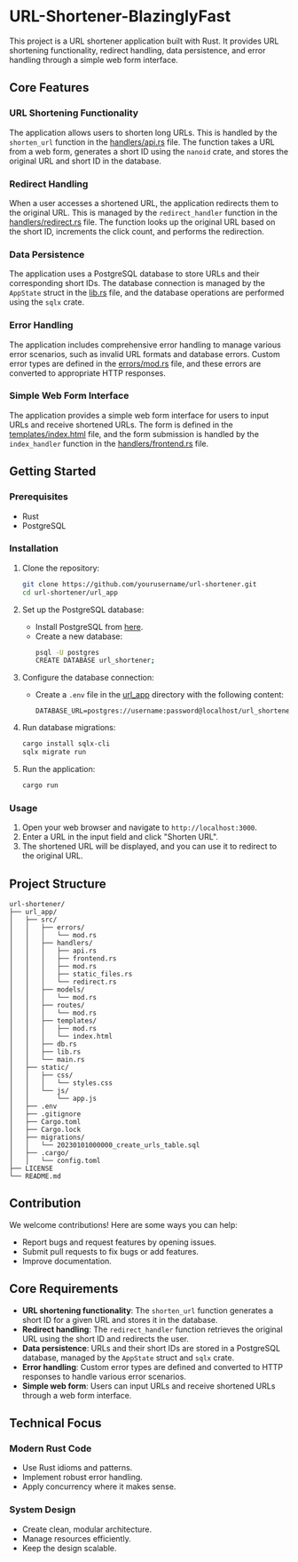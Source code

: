 # URL-Shortener-BlazinglyFast

This project is a URL shortener application built with Rust. It provides URL shortening functionality, redirect handling, data persistence, and error handling through a simple web form interface.

## Core Features

### URL Shortening Functionality
The application allows users to shorten long URLs. This is handled by the `shorten_url` function in the [handlers/api.rs](url_app/src/handlers/api.rs) file. The function takes a URL from a web form, generates a short ID using the `nanoid` crate, and stores the original URL and short ID in the database.

### Redirect Handling
When a user accesses a shortened URL, the application redirects them to the original URL. This is managed by the `redirect_handler` function in the [handlers/redirect.rs](url_app/src/handlers/redirect.rs) file. The function looks up the original URL based on the short ID, increments the click count, and performs the redirection.

### Data Persistence
The application uses a PostgreSQL database to store URLs and their corresponding short IDs. The database connection is managed by the `AppState` struct in the [lib.rs](url_app/src/lib.rs) file, and the database operations are performed using the `sqlx` crate.

### Error Handling
The application includes comprehensive error handling to manage various error scenarios, such as invalid URL formats and database errors. Custom error types are defined in the [errors/mod.rs](url_app/src/errors/mod.rs) file, and these errors are converted to appropriate HTTP responses.

### Simple Web Form Interface
The application provides a simple web form interface for users to input URLs and receive shortened URLs. The form is defined in the [templates/index.html](url_app/src/templates/index.html) file, and the form submission is handled by the `index_handler` function in the [handlers/frontend.rs](url_app/src/handlers/frontend.rs) file.

## Getting Started

### Prerequisites
- Rust
- PostgreSQL

### Installation
1. Clone the repository:
    ```sh
    git clone https://github.com/yourusername/url-shortener.git
    cd url-shortener/url_app
    ```

2. Set up the PostgreSQL database:
    - Install PostgreSQL from [here](https://www.postgresql.org/download/).
    - Create a new database:
      ```sh
      psql -U postgres
      CREATE DATABASE url_shortener;
      ```

3. Configure the database connection:
    - Create a `.env` file in the [url_app](http://_vscodecontentref_/1) directory with the following content:
      ```env
      DATABASE_URL=postgres://username:password@localhost/url_shortener
      ```

4. Run database migrations:
    ```sh
    cargo install sqlx-cli
    sqlx migrate run
    ```

5. Run the application:
    ```sh
    cargo run
    ```

### Usage
1. Open your web browser and navigate to `http://localhost:3000`.
2. Enter a URL in the input field and click "Shorten URL".
3. The shortened URL will be displayed, and you can use it to redirect to the original URL.

## Project Structure

```plaintext
url-shortener/
├── url_app/
│   ├── src/
│   │   ├── errors/
│   │   │   └── mod.rs
│   │   ├── handlers/
│   │   │   ├── api.rs
│   │   │   ├── frontend.rs
│   │   │   ├── mod.rs
│   │   │   ├── static_files.rs
│   │   │   └── redirect.rs
│   │   ├── models/
│   │   │   └── mod.rs
│   │   ├── routes/
│   │   │   └── mod.rs
│   │   ├── templates/
│   │   │   ├── mod.rs
│   │   │   └── index.html
│   │   ├── db.rs
│   │   ├── lib.rs
│   │   └── main.rs
│   ├── static/
│   │   ├── css/
│   │   │   └── styles.css
│   │   └── js/
│   │       └── app.js
│   ├── .env
│   ├── .gitignore
│   ├── Cargo.toml
│   ├── Cargo.lock
│   ├── migrations/
│   │   └── 20230101000000_create_urls_table.sql
│   ├── .cargo/
│   │   └── config.toml
├── LICENSE
└── README.md
```

## Contribution

We welcome contributions! Here are some ways you can help:

- Report bugs and request features by opening issues.
- Submit pull requests to fix bugs or add features.
- Improve documentation.

## Core Requirements

- **URL shortening functionality**: The `shorten_url` function generates a short ID for a given URL and stores it in the database.
- **Redirect handling**: The `redirect_handler` function retrieves the original URL using the short ID and redirects the user.
- **Data persistence**: URLs and their short IDs are stored in a PostgreSQL database, managed by the `AppState` struct and `sqlx` crate.
- **Error handling**: Custom error types are defined and converted to HTTP responses to handle various error scenarios.
- **Simple web form**: Users can input URLs and receive shortened URLs through a web form interface.

## Technical Focus

### Modern Rust Code
- Use Rust idioms and patterns.
- Implement robust error handling.
- Apply concurrency where it makes sense.

### System Design
- Create clean, modular architecture.
- Manage resources efficiently.
- Keep the design scalable.
